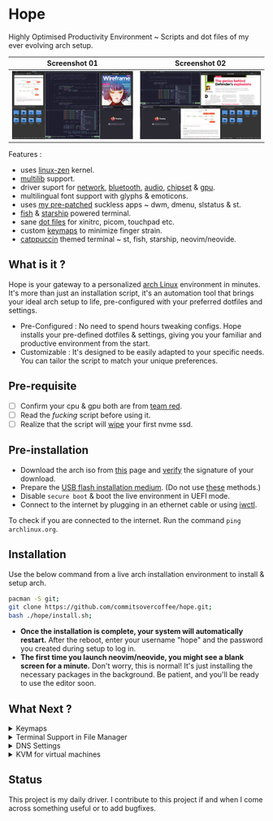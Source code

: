 # Hope

Highly Optimised Productivity Environment ~ Scripts and dot files of my ever evolving arch setup.

|      Screenshot 01       |      Screenshot 02       |
| :----------------------: | :----------------------: |
| ![](assets/layout-1.png) | ![](assets/layout-2.png) |

Features :

- uses [linux-zen](https://github.com/zen-kernel/zen-kernel) kernel.
- [multilib](https://wiki.archlinux.org/title/official_repositories#multilib) support.
- driver suport for [network](https://wiki.archlinux.org/title/NetworkManager), [bluetooth](https://wiki.archlinux.org/title/bluetooth), [audio](https://wiki.archlinux.org/title/PipeWire), [chipset](https://wiki.archlinux.org/title/Ryzen) & [gpu](https://wiki.archlinux.org/title/AMDGPU#Installation).
- multilingual font support with glyphs & emoticons.
- uses [my pre-patched](https://github.com/commitsovercoffee/suckless) suckless apps ~ dwm, dmenu, slstatus & st.
- [fish](https://fishshell.com/) & [starship](https://starship.rs/) powered terminal.
- sane [dot files](https://github.com/commitsovercoffee/hope/tree/main/.config) for xinitrc, picom, touchpad etc.
- custom [keymaps](https://github.com/commitsovercoffee/hope?tab=readme-ov-file#keymaps) to minimize finger strain.
- [catppuccin](https://github.com/catppuccin/catppuccin) themed terminal ~ st, fish, starship, neovim/neovide.

## What is it ?

Hope is your gateway to a personalized [arch Linux](https://archlinux.org/) environment in minutes. It's more than just an installation script, it's an automation tool that brings your ideal arch setup to life, pre-configured with your preferred dotfiles and settings.

- Pre-Configured : No need to spend hours tweaking configs. Hope installs your pre-defined dotfiles & settings, giving you your familiar and productive environment from the start.
- Customizable : It's designed to be easily adapted to your specific needs. You can tailor the script to match your unique preferences.

## Pre-requisite

- [ ] Confirm your cpu & gpu both are from [team red](https://www.amd.com/en.html).
- [ ] Read the _fucking_ script before using it.
- [ ] Realize that the script will [wipe](https://github.com/commitsovercoffee/hope/blob/main/install.sh#L19) your first nvme ssd.

## Pre-installation

- Download the arch iso from [this](https://archlinux.org/download/) page and [verify](https://wiki.archlinux.org/title/Installation_guide#Verify_signature) the signature of your download.
- Prepare the [USB flash installation medium](https://wiki.archlinux.org/title/USB_flash_installation_medium). (Do not use [these](https://wiki.archlinux.org/title/USB_flash_installation_medium#Inadvisable_methods) methods.)
- Disable `secure boot` & boot the live environment in UEFI mode.
- Connect to the internet by plugging in an ethernet cable or using [iwctl](https://wiki.archlinux.org/title/Iwd#Connect_to_a_network).

To check if you are connected to the internet. Run the command `ping archlinux.org`.

## Installation

Use the below command from a live arch installation environment to install & setup arch.

```bash
pacman -S git;
git clone https://github.com/commitsovercoffee/hope.git;
bash ./hope/install.sh;
```

- **Once the installation is complete, your system will automatically restart.** After the reboot, enter your username "hope" and the password you created during setup to log in.
- **The first time you launch neovim/neovide, you might see a blank screen for a minute.** Don't worry, this is normal! It's just installing the necessary packages in the background. Be patient, and you'll be ready to use the editor soon.

## What Next ?

<details><summary>Keymaps</summary>
<br>

Basic :

`Alt` is the mod key & there are 1-9 workspaces.

- `Alt` + `d` : brings up dmenu to search apps.
- `Alt` + `Shift` + `q` : Quits current app.

Switch workspace :

- `Alt` + `1` : switch to workspace 1.
- `Alt` + `2` : switch to workspace 2.

Open apps :

> The apps spawn based on [these](https://github.com/commitsovercoffee/suckless/blob/main/dwm/config.def.h#L36) rules which promotes efficient app switching by defining dedicated workspaces/tag for each application. This consistent layout helps build muscle memory, making you lightning-fast in navigating your tasks. Another reason why tiling window managers rock !

- `Alt` + `Shift` + `Enter` : Spawns terminal.
- `Alt` + `Shift` + `k` : Spawns file-manager.
- `Alt` + `Shift` + `p` : Spawns screenshot app.
- `Alt` + `Shift` + `n` : Spawns neovide.
- `Alt` + `Shift` + `v` : Spawns volume app.
- `Alt` + `Shift` + `b` : Spawns bluetooth app.

Select/resize apps :

- `Alt` + `j/k` : Cycle through apps in current workspace.
- `Alt` + `h/l` : Increase/decrease width of current app.

Toggle float :

- `Alt` + `Space` toggles the layout between [horizgrid](https://dwm.suckless.org/patches/horizgrid/) & [threecolumn](https://dwm.suckless.org/patches/three-column/)
- `Alt` + `Shift` + `Space` toggles floating mode. You can hold `Alt` & drag/resize floating windows.
</details>

<details><summary>Terminal Support in File Manager</summary>
<br>

The script installs [PcManFM](https://wiki.lxde.org/en/PCManFM) file manager. To enable terminal support (say) `st` in it :

- Open file manager by pressing `Alt + Shift + K`.
- Click on `Edit > Preferences > Advanced`.
- Type **st** in the `Terminal emulator` text field.
- Close the `Preferences` dialog box.

Now, you can press `F4` to open the current directory of the file manager in a terminal.

</details>

<details><summary>DNS Settings</summary>
<br>
 
For faster [domain name resolution](https://wiki.archlinux.org/title/Domain_name_resolution) :
- Replace `nameserver 192.168.1.1` with `nameserver 8.8.8.8` in /etc/resolv.conf file.<br>
- Prevent network manager from changing the file back using below command.

```bash
sudo chattr +i /etc/resolv.conf
```

</details>

<details><summary>KVM for virtual machines</summary>
<br>

If you work with VMs, use below commands for a quick KVM setup.

`fish shell does not support $, use bash for below commands`

```bash
sudo pacman -S virt-manager qemu vde2 ebtables dnsmasq bridge-utils openbsd-netcat
sudo systemctl enable libvirtd.service
sudo systemctl start libvirtd.service
sudo sed -i 's/#unix_sock_group = "libvirt"/unix_sock_group = "libvirt"/' /etc/libvirt/libvirtd.conf
sudo sed -i 's/#unix_sock_ro_perms = "0777"/unix_sock_ro_perms = "0777"/' /etc/libvirt/libvirtd.conf
sudo usermod -a -G libvirt $(whoami)
newgrp libvirt
sudo systemctl restart libvirtd.service
```

</details>

## Status

This project is my daily driver. I contribute to this project if and when I come across something useful or to add bugfixes.

